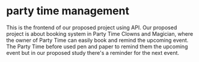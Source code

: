# party time management
This is the frontend of our proposed project using API. Our proposed project is about booking system in Party Time Clowns and Magician, where the owner of Party Time can easily book and remind the upcoming event. The Party Time before used pen and paper to remind them the upcoming event but in our proposed study there's a reminder for the next event.
